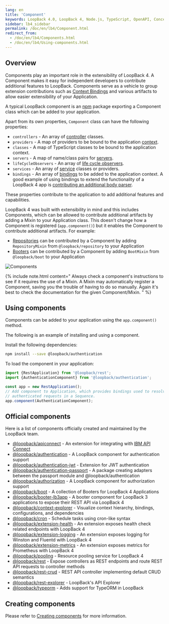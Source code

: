 ```yaml
---
lang: en
title: 'Component'
keywords: LoopBack 4.0, LoopBack 4, Node.js, TypeScript, OpenAPI, Concepts
sidebar: lb4_sidebar
permalink: /doc/en/lb4/Component.html
redirect_from:
  - /doc/en/lb4/Components.html
  - /doc/en/lb4/Using-components.html
---
```


## Overview

Components play an important role in the extensibility of LoopBack 4. A
Component makes it easy for independent developers to contribute additional
features to LoopBack. Components serve as a vehicle to group extension
contributions such as [Context Bindings](Context.md) and various artifacts to
allow easier extensibility of your Application.

A typical LoopBack component is an [npm](https://www.npmjs.com) package
exporting a Component class which can be added to your application.

Apart from its own properties, `Component` class can have the following
properties:

- `controllers` - An array of [controller](Controller.md) classes.
- `providers` - A map of providers to be bound to the application
  [context](Context.md).
- `classes` - A map of TypeScript classes to be bound to the application
  context.
- `servers` - A map of name/class pairs for [servers](Server.md).
- `lifeCycleObservers` - An array of [life cycle observers](Life-cycle.md).
- `services` - An array of [service](Services.md) classes or providers.
- `bindings` - An array of [bindings](Binding.md) to be added to the application
  context. A good example of using bindings to extend the functionality of a
  LoopBack 4 app is
  [contributing an additional body parser](Extending-request-body-parsing.html#contribute-a-body-parser-from-a-component).

These properties contribute to the application to add additional features and
capabilities.

LoopBack 4 was built with extensibility in mind and this includes Components,
which can be allowed to contribute additional artifacts by adding a Mixin to
your Application class. This doesn't change how a Component is registered
(`app.component()`) but it enables the Component to contribute additional
artifacts. For example:

- [Repositories](Repository.md) can be contributed by a Component by adding
  `RepositoryMixin` from `@loopback/repository` to your Application
- [Booters](Booting-an-Application.md#booters) can be contributed by a Component
  by adding `BootMixin` from `@loopback/boot` to your Application

![Components](imgs/loopback-component.png)

{% include note.html content="
Always check a component's instructions to see if it requires the use
of a Mixin. A Mixin may automatically register a Component, saving you the
trouble of having to do so manually. Again it's best to check the documentation
for the given Component/Mixin.
" %}

## Using components

Components can be added to your application using the `app.component()` method.

The following is an example of installing and using a component.

Install the following dependencies:

```sh
npm install --save @loopback/authentication
```

To load the component in your application:

```ts
import {RestApplication} from '@loopback/rest';
import {AuthenticationComponent} from '@loopback/authentication';

const app = new RestApplication();
// Add component to Application, which provides bindings used to resolve
// authenticated requests in a Sequence.
app.component(AuthenticationComponent);
```

## Official components

Here is a list of components officially created and maintained by the LoopBack
team.

- [@loopback/apiconnect](https://github.com/strongloop/loopback-next/tree/master/extensions/apiconnect) -
  An extension for integrating with
  [IBM API Connect](https://www.ibm.com/cloud/api-connect)
- [@loopback/authentication](https://github.com/strongloop/loopback-next/tree/master/packages/authentication) -
  A LoopBack component for authentication support
- [@loopback/authentication-jwt](https://github.com/strongloop/loopback-next/tree/master/extensions/authentication-jwt) -
  Extension for JWT authentication
- [@loopback/authentication-passport](https://github.com/strongloop/loopback-next/tree/master/extensions/authentication-passport) -
  A package creating adapters between the passport module and
  @loopback/authentication
- [@loopback/authorization](https://github.com/strongloop/loopback-next/tree/master/packages/authorization) -
  A LoopBack component for authorization support
- [@loopback/boot](https://github.com/strongloop/loopback-next/tree/master/packages/boot) -
  A collection of Booters for LoopBack 4 Applications
- [@loopback/booter-lb3app](https://github.com/strongloop/loopback-next/tree/master/packages/booter-lb3app) -
  A booter component for LoopBack 3 applications to expose their REST API via
  LoopBack 4
- [@loopback/context-explorer](https://github.com/strongloop/loopback-next/tree/master/extensions/context-explorer) -
  Visualize context hierarchy, bindings, configurations, and dependencies
- [@loopback/cron](https://github.com/strongloop/loopback-next/tree/master/extensions/cron) -
  Schedule tasks using cron-like syntax
- [@loopback/extension-health](https://github.com/strongloop/loopback-next/tree/master/extensions/health) -
  An extension exposes health check related endpoints with LoopBack 4
- [@loopback/extension-logging](https://github.com/strongloop/loopback-next/tree/master/extensions/logging) -
  An extension exposes logging for Winston and Fluentd with LoopBack 4
- [@loopback/extension-metrics](https://github.com/strongloop/loopback-next/tree/master/extensions/metrics) -
  An extension exposes metrics for Prometheus with LoopBack 4
- [@loopback/pooling](https://github.com/strongloop/loopback-next/tree/master/extensions/pooling) -
  Resource pooling service for LoopBack 4
- [@loopback/rest](https://github.com/strongloop/loopback-next/tree/master/packages/rest) -
  Expose controllers as REST endpoints and route REST API requests to controller
  methods
- [@loopback/rest-crud](https://github.com/strongloop/loopback-next/tree/master/packages/rest-crud) -
  REST API controller implementing default CRUD semantics
- [@loopback/rest-explorer](https://github.com/strongloop/loopback-next/tree/master/packages/rest-explorer) -
  LoopBack's API Explorer
- [@loopback/typeorm](https://github.com/strongloop/loopback-next/tree/master/extensions/typeorm) -
  Adds support for TypeORM in LoopBack

## Creating components

Please refer to [Creating components](Creating-components.md) for more
information.
